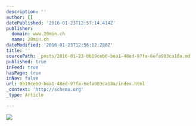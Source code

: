 ```yaml
---
description: ''
author: []
datePublished: '2016-01-23T12:57:14.414Z'
publisher:
  domain: www.20min.ch
  name: 20min.ch
dateModified: '2016-01-23T12:56:12.288Z'
title: ''
sourcePath: _posts/2016-01-23-0b19ceb0-bea1-48ed-97fa-6efa903ca18a.md
published: true
inFeed: true
hasPage: true
inNav: false
url: 0b19ceb0-bea1-48ed-97fa-6efa903ca18a/index.html
_context: 'http://schema.org'
_type: Article

---
```

![](http://www.20min.ch/diashow/159934/9216FD185441ECAED4E801F9F9184CF7.jpg)